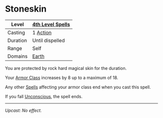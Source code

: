 # Stoneskin

| Level    | [4th Level Spells](4th%20Level%20Spells.md)                           |
| -------- | --------------------------------------------------------------------- |
| Casting  | 1 [Action](../../../../Game%20Procedures/Core%20Procedures/Action.md) |
| Duration | Until dispelled                                                       |
| Range    | Self                                                                  |
| Domains  | [Earth](../../Spell%20Domains/Earth.md)                               |

You are protected by rock hard magical skin for the duration.

Your [Armor Class](../../../../Player%20Characters/Derived%20Statistics/Armor%20Class.md) increases by 8 up to a maximum of 18.

Any other [Spells](../../../Spells.md) affecting your armor class end when you cast this spell.

If you fall [Unconscious](../../../../Game%20Procedures/Conditions/Unconscious.md), the spell ends.

---
*Upcast: No effect.*

